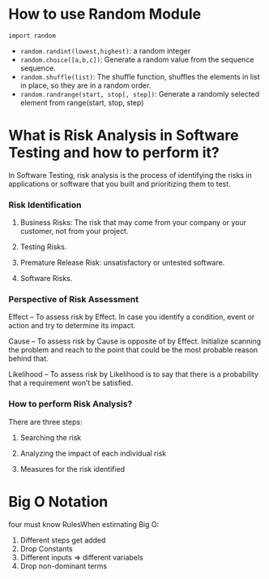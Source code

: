# How to use Random Module

`import random`

- `random.randint(lowest,highest)`:  a random integer
- `random.choice([a,b,c])`: Generate a random value from the sequence sequence.
- `random.shuffle(list)`: The shuffle function, shuffles the elements in list in place, so they are in a random order.
- `random.randrange(start, stop[, step])`: Generate a randomly selected element from range(start, stop, step)

# What is Risk Analysis in Software Testing and how to perform it?
In Software Testing, risk analysis is the process of identifying the risks in applications or software that you built and prioritizing them to test.

### Risk Identification
1. Business Risks:  The risk that may come from your company or your customer, not from your project.

2. Testing Risks.

3. Premature Release Risk: unsatisfactory or untested software.

4. Software Risks.


### Perspective of Risk Assessment
Effect – To assess risk by Effect. In case you identify a condition, event or action and try to determine its impact.

Cause – To assess risk by Cause is opposite of by Effect. Initialize scanning the problem and reach to the point that could be the most probable reason behind that.

Likelihood – To assess risk by Likelihood is to say that there is a probability that a requirement won’t be satisfied.
### How to perform Risk Analysis?
There are three steps:

1.    Searching the risk

2.    Analyzing the impact of each individual risk

3.    Measures for the risk identified

# Big O Notation
four must know RulesWhen estimating Big O:
1. Different steps get added
2. Drop Constants
3. Different inputs => different variabels
4. Drop non-dominant terms

